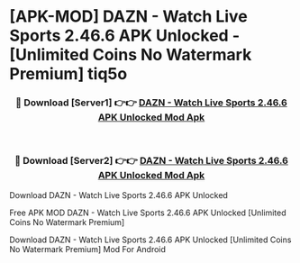 # [APK-MOD] DAZN - Watch Live Sports 2.46.6 APK Unlocked - [Unlimited Coins No Watermark Premium] tiq5o



<div align="center">
<h3>🔴 Download [Server1] 👉👉 <a href="https://momento.my/?title=DAZN_-_Watch_Live_Sports_2.46.6_APK_Unlocked">DAZN - Watch Live Sports 2.46.6 APK Unlocked Mod Apk</a></h3><br>

<h3>🔴 Download [Server2] 👉👉 <a href="https://momento.my/?title=DAZN_-_Watch_Live_Sports_2.46.6_APK_Unlocked">DAZN - Watch Live Sports 2.46.6 APK Unlocked Mod Apk</a></h3>
</div>



Download DAZN - Watch Live Sports 2.46.6 APK Unlocked 

Free APK MOD DAZN - Watch Live Sports 2.46.6 APK Unlocked [Unlimited Coins No Watermark Premium]

Download DAZN - Watch Live Sports 2.46.6 APK Unlocked [Unlimited Coins No Watermark Premium] Mod For Android
